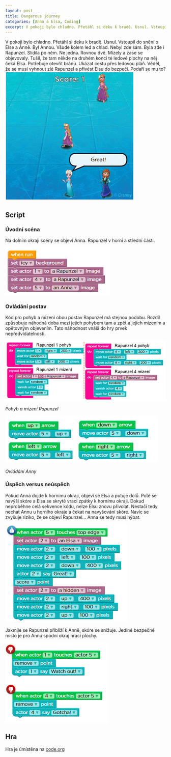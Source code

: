 ```yaml
---
layout: post
title: Dangerous journey
categories: [Anna a Elsa, Coding]
excerpt: V pokoji bylo chladno. Přetáhl si deku k bradě. Usnul. Vstoupil do snění o Else a Anně. Byl Annou. Všude kolem led a chlad. Nebyl zde sám. Byla zde i Rapunzel. Slídila po něm. Ne jedna. Rovnou dvě. Mizely a zase se objevovaly. Tušil, že tam někde na druhém konci té ledové plochy na něj čeká Elsa.
---
```

V pokoji bylo chladno. Přetáhl si deku k bradě. Usnul. Vstoupil do snění o Else a Anně. Byl Annou. Všude kolem led a chlad. Nebyl zde sám. Byla zde i Rapunzel. Slídila po něm. Ne jedna. Rovnou dvě. Mizely a zase se objevovaly. Tušil, že tam někde na druhém konci té ledové plochy na něj čeká Elsa. Potřebuje otevřít bránu. Ukázat cestu přes ledovou pláň. Věděl, že se musí vyhnout zlé Rapunzel a přivést Elsu do bezpečí. Podaří se mu to?
![](/images/EA-dangerous-journey.png)
## Script
### Úvodní scéna
Na dolním okraji scény se objeví Anna. Rapunzel v horní a střední části.

![](/images/EA-dangerous-journey-snippet-01.png)
### Ovládání postav
Kód pro pohyb a mizení obou postav Rapunzel má stejnou podobu. Rozdíl způsobuje náhodná doba mezi jejich pohybem tam a zpět a jejich mizením a opětovným objevením. Tato náhodnost vnáší do hry prvek nepředvídatelnosti. 


![](/images/EA-dangerous-journey-snippet-02.png)

*Pohyb a mizení Rapunzel*

![](/images/EA-dangerous-journey-snippet-03.png)

*Ovládání Anny*

### Úspěch versus neúspěch
Pokud Anna dojde k hornímu okraji, objeví se Elsa a putuje dolů. Poté se navýší skóre a Elsa se skrytě vrací zpátky k hornímu okraji. Dokud neproběhne celá sekvence kódu, nelze Elsu znovu přivolat. Nestačí tedy nechat Annu u horního okraje a čekat na navyšování skóre. Navíc se zvyšuje riziko, že se objeví Rapunzel... Anna se tedy musí hýbat.

![](/images/EA-dangerous-journey-snippet-04.png)

Jakmile se Rapunzel přiblíží k Anně, skóre se snižuje. Jediné bezpečné místo je pro Annu spodní okraj hrací plochy.

![](/images/EA-dangerous-journey-snippet-05.png)

## Hra
Hra je úmístěna na [code.org](https://studio.code.org/projects/infinity/eod1mzE19WdhZu80Of-wnkgn_N9hQ368lkf0X9tnzN4)
